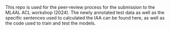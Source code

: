 This repo is used for the peer-review process for the submission to the ML4AL ACL workshop (2024). The newly annotated test data as well as the specific sentences used to calculated the IAA can be found here, as well as the code used to train and test the models.
